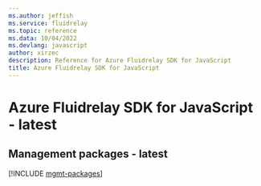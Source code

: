 ```yaml
---
ms.author: jeffish
ms.service: fluidrelay
ms.topic: reference
ms.data: 10/04/2022
ms.devlang: javascript
author: xirzec
description: Reference for Azure Fluidrelay SDK for JavaScript
title: Azure Fluidrelay SDK for JavaScript
---
```

# Azure Fluidrelay SDK for JavaScript - latest

## Management packages - latest
[!INCLUDE [mgmt-packages](fluidrelay-mgmt-index.md)]
